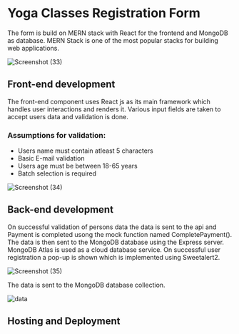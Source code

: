 # Yoga Classes Registration Form
The form is build on MERN stack with React for the frontend and MongoDB as database. MERN Stack is one of the most popular stacks for building web applications.

![Screenshot (33)](https://user-images.githubusercontent.com/66488392/207627407-23002b26-af9e-4aa2-bbca-953c349a9c75.png)

## Front-end development

The front-end component uses React js as its main framework which handles user interactions and renders it.
Various input fields are taken to accept users data and validation is done.
### Assumptions for validation:
- Users name must contain atleast 5 characters
- Basic E-mail validation
- Users age must be between 18-65 years
- Batch selection is required


![Screenshot (34)](https://user-images.githubusercontent.com/66488392/207628640-74058c73-b135-4912-abe5-de9a444fcd3b.png)

## Back-end development

On successful validation of persons data the data is sent to the api and Payment is completed usong the mock function named CompletePayment().
The data is then sent to the MongoDB database using the Express server. MongoDB Atlas is used as a cloud database service.
On successful user registration a pop-up is shown which is implemented using Sweetalert2.

![Screenshot (35)](https://user-images.githubusercontent.com/66488392/207630295-94871a38-34d9-4ae3-b096-8ac3dc9b0413.png)

The data is sent to the MongoDB database collection.

![data](https://user-images.githubusercontent.com/66488392/207631371-e386dda6-18d8-4bb7-a266-2c71e44a4f33.PNG)

## Hosting and Deployment
